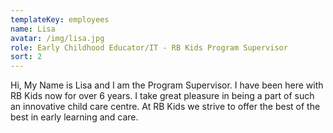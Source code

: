 ```yaml
---
templateKey: employees
name: Lisa
avatar: /img/lisa.jpg
role: Early Childhood Educator/IT - RB Kids Program Supervisor
sort: 2
---
```

Hi, My Name is Lisa and I am the Program Supervisor. I have been here with RB Kids now for over 6 years. I take great pleasure in being a part of such an innovative child care centre. At RB Kids we strive to offer the best of the best in early learning and care.
